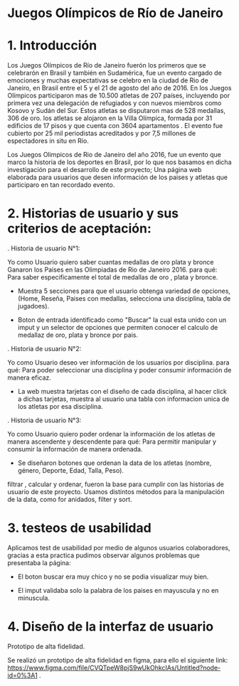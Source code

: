 # Juegos Olímpicos de Río de Janeiro

# 1. Introducción

Los Juegos Olímpicos de Río de Janeiro fuerón los primeros que se celebrarón en Brasil y también en Sudamérica, fue un evento cargado de emociones y muchas expectativas se celebro en la ciudad de Rio de Janeiro, en Brasil entre el 5 y el 21 de agosto del año de 2016.
En los Juegos Olímpicos participaron mas de 10.500 atletas de 207 países, incluyendo por primera vez una delegación de refugiados y con nuevos miembros como Kosovo y Sudán del Sur. Estos atletas se disputaron mas de 528 medallas, 306 de oro. los atletas se alojaron en la Villa Olímpica, formada por 31 edificios de 17 pisos y que cuenta con 3604 apartamentos . El evento fue cubierto por 25 mil periodistas acreditados y por 7,5 millones de espectadores in situ en Río.

Los Juegos Olimpicos de Rio de Janeiro del año 2016, fue un evento que marco la historia de los deportes en Brasil, por lo que nos basamos en dicha investigación para el desarrollo de este proyecto; Una página web elaborada para usuarios que desen información de los paises y atletas que participaro en tan recordado evento.


# 2. Historias de usuario y sus criterios de aceptación:

. Historia de usuario N°1:

Yo como Usuario quiero saber cuantas medallas de oro plata y bronce Ganaron los Paises en las Olimpiadas de Rio de Janeiro 2016. para qué: Para saber especificamente el total de medallas de oro , plata y bronce.

 - Muestra 5 secciones para que el usuario obtenga variedad de opciones, (Home, Reseña, Paises con medallas, selecciona una disciplina, tabla de jugadoes).

- Boton de entrada identificado como "Buscar" la cual esta unido con un imput y un selector de opciones que permiten conocer el calculo de medallaz de oro, plata y bronce por pais.


. Historia de usuario N°2:

Yo como Usuario deseo ver información de los usuarios por disciplina. para qué: Para poder seleccionar una disciplina y poder consumir información de manera eficaz.

 - La web muestra tarjetas con el diseño de cada disciplina, al hacer click a dichas tarjetas, muestra al usuario una tabla con informacion unica de los atletas por esa disciplina.


.  Historia de usuario N°3:

Yo como Usuario quiero poder ordenar la información de los atletas de manera ascendente y descendente para qué: Para permitir manipular y consumir la información de manera ordenada.

 - Se diseñaron botones que ordenan la data de los atletas (nombre, género, Deporte, Edad, Talla, Peso).

filtrar , calcular y ordenar, fueron la base para cumplir con las historias de usuario de este proyecto. Usamos distintos métodos para la manipulación de la data, como for anidados, filter y sort.

# 3. testeos de usabilidad

 Aplicamos test de usabilidad por medio de algunos usuarios colaboradores, gracias a esta practica pudimos observar  algunos problemas que presentaba la página:
 
 - El boton buscar era muy chico y no se podia visualizar muy bien.

 - El imput validaba solo la palabra de los paises en mayuscula y no en minuscula.

 # 4. Diseño de la interfaz de usuario
 
   Prototipo de alta fidelidad.
  
  Se realizó un prototipo de alta fidelidad en figma, para ello el siguiente link:  https://www.figma.com/file/CVQTpeW8pjS9wUkOhkcIAs/Untitled?node-id=0%3A1 .


